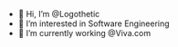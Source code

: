 - 👋 Hi, I’m @Logothetic
- 👀 I’m interested in Software Engineering
- 🌱 I’m currently working @Viva.com 

